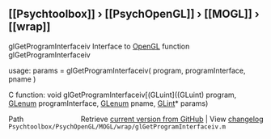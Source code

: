 ## [[Psychtoolbox]] &#8250; [[PsychOpenGL]] &#8250; [[MOGL]] &#8250; [[wrap]]

glGetProgramInterfaceiv  Interface to [OpenGL](OpenGL) function glGetProgramInterfaceiv  
  
usage:  params = glGetProgramInterfaceiv( program, programInterface, pname )  
  
C function:  void glGetProgramInterfaceiv[(GLuint]((GLuint) program, [GLenum](GLenum) programInterface, [GLenum](GLenum) pname, [GLint](GLint)\* params)  




<div class="code_header" style="text-align:right;">
  <span style="float:left;">Path&nbsp;&nbsp;</span> <span class="counter">Retrieve <a href=
  "https://raw.github.com/Psychtoolbox-3/Psychtoolbox-3/beta/Psychtoolbox/PsychOpenGL/MOGL/wrap/glGetProgramInterfaceiv.m">current version from GitHub</a> | View <a href=
  "https://github.com/Psychtoolbox-3/Psychtoolbox-3/commits/beta/Psychtoolbox/PsychOpenGL/MOGL/wrap/glGetProgramInterfaceiv.m">changelog</a></span>
</div>
<div class="code">
  <code>Psychtoolbox/PsychOpenGL/MOGL/wrap/glGetProgramInterfaceiv.m</code>
</div>

